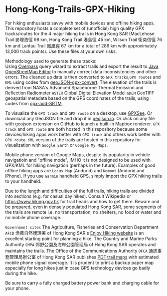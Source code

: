 # Hong-Kong-Trails-GPX-Hiking
For hiking enthusiasts savvy with mobile devices and offline hiking apps. This repository hosts a complete set of (unofficial) high quality GPX tracks/routes for the 4 major hiking trails in Hong Kong SAR (MacLehose Trail 麥理浩徑 98 km, Hong Kong Trail 港島徑 45 km, Wilson Trail 衛奕信徑 76 km and Lantau Trail 鳳凰徑 67 km for a total of 286 km with approximately 13,000 track points). Use these files at your own risks.

Methodology used to generate these tracks:<br>
Using [Overpass](https://www.overpass-turbo.eu) query wizard to extract trails and export the result to [Java OpenStreetMap Editor](https://josm.openstreetmap.de/) to manually correct data inconsistencies and other errors. The cleaned up data is then converted to `GPX tracks`,`GPX routes` and `KML` using codes from [geoJSON-gpx-convert](https://github.com/nicholas-fong/geoJSON-gpx-convert). The elevation of the trails is derived from NASA's Advanced Spaceborne Thermal Emission and Reflection Radiometer `ASTER` Global Digital Elevation Model `GDEM` GeoTIFF geospatial metadata based on the GPS coordinates of the trails, using codes from [gpx-add-SRTM](https://github.com/nicholas-fong/gpx-add-SRTM)

To visualize the `GPX track` and `GPX route` on a desktop, use [GPXSee](www.gpxsee.org). Or download any GeoJSON file and drop it in [geojson.io](https://geojson.io). Or click on any file with geojson extension on GitHub to launch a built-in Mapbox renderer. `GPX track` and `GPX route` are both hosted in this repository because some devices/hiking apps work better with `GPX track` and others work better with `GPX route`. `KML` version of the trails are hosted in this repository for visualization with `Google Earth` or `Google My Maps`.

Mobile phone version of Google Maps, despite its popularity in vehicle navigatioin and "offline mode", IMHO it is not designed to be used with GPX/KML for hiking navigation (perhaps in the future). Examples of good offline hiking apps are `Locus Map` (Andorid) and `Komoot` (Andorid and iPhone). If you use `Garmin` handheld GPS, simply import the GPX hiking trails to your handheld.

Due to the length and difficulties of the full trails, hiking trails are divided into sections (e.g. for casual day hikes). Consult Wikipedia or https://www.hiking.gov.hk for trail heads and how to get there. Beware and be prepared, even in densely populated Hong Kong SAR, some segments of the trails are remote i.e. no transportation, no shelters, no food or water and no mobile phone coverage.

`Government sites` The Agriculture, Fisheries and Conservation Department `AFCD` 漁農自然護理署 of Hong Kong SAR's [Enjoy Hiking website](https://www.hiking.gov.hk) is an excellent starting point for planning a hike. The Country and Marine Parks Authority `CMPA` 郊野公園及海岸公園管理局 of Hong Kong SAR operates and maintains the trails.
The Office of the Communications Authority `OFCA` 通訊事務管理局辦公室 of Hong Kong SAR publishes [PDF trail maps](https://www.ofca.gov.hk/en/consumer_focus/guide/safety/country_parks/coverage_survey/digital_map/index.html) with estimated mobile phone signal coverage. It is prudent to print a backup paper map especially for long hikes just in case GPS technology devices go badly during the hike. 

Be sure to carry a fully charged battery power bank and charging cable for your phone.
